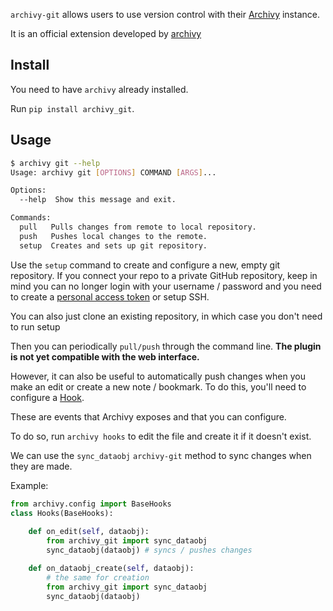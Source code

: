 `archivy-git` allows users to use version control with their [Archivy](https://archivy.github.io) instance.

It is an official extension developed by [archivy](https://github.com/archivy/)

## Install

You need to have `archivy` already installed.

Run `pip install archivy_git`.

## Usage

```bash
$ archivy git --help
Usage: archivy git [OPTIONS] COMMAND [ARGS]...

Options:
  --help  Show this message and exit.

Commands:
  pull   Pulls changes from remote to local repository.
  push   Pushes local changes to the remote.
  setup  Creates and sets up git repository.
```

Use the `setup` command to create and configure a new, empty git repository. If you connect your repo to a private GitHub repository, keep in mind you can no longer login with your username / password and you need to create a [personal access token](https://docs.github.com/en/authentication/keeping-your-account-and-data-secure/creating-a-personal-access-token) or setup SSH.

You can also just clone an existing repository, in which case you don't need to run setup

Then you can periodically `pull/push` through the command line. **The plugin is not yet compatible with the web interface.** 

However, it can also be useful to automatically push changes when you make an edit or create a new note / bookmark. To do this, you'll need to configure a [Hook](https://archivy.github.io/reference/hooks).

These are events that Archivy exposes and that you can configure.

To do so, run `archivy hooks` to edit the file and create it if it doesn't exist.

We can use the `sync_dataobj` `archivy-git` method to sync changes when they are made.

Example:

```python
from archivy.config import BaseHooks
class Hooks(BaseHooks):
	
	def on_edit(self, dataobj):
		from archivy_git import sync_dataobj	
		sync_dataobj(dataobj) # syncs / pushes changes

	def on_dataobj_create(self, dataobj):
		# the same for creation
		from archivy_git import sync_dataobj	
		sync_dataobj(dataobj)
```
